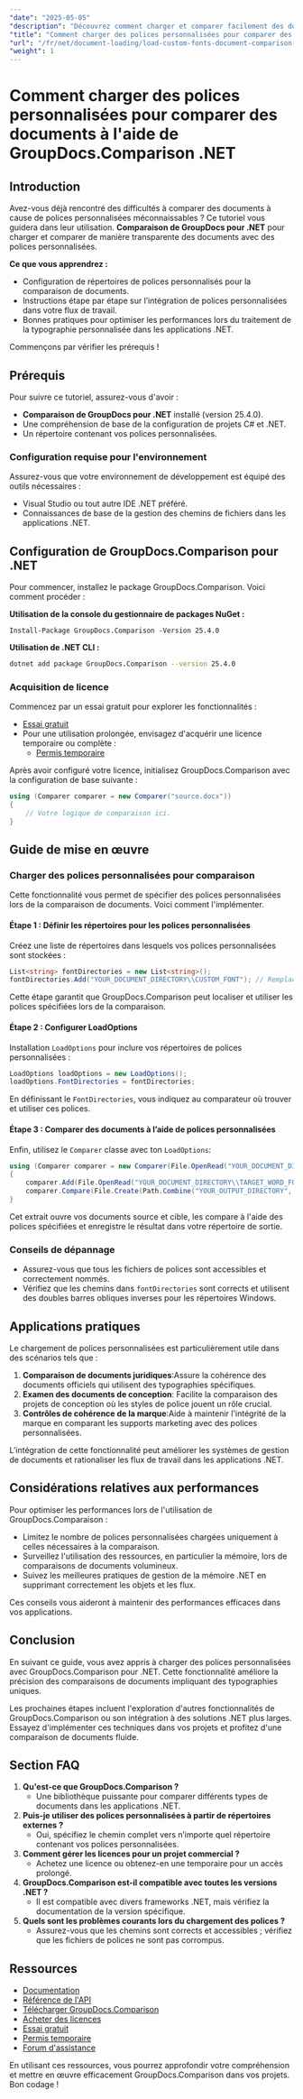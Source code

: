 ```yaml
---
"date": "2025-05-05"
"description": "Découvrez comment charger et comparer facilement des documents avec des polices personnalisées grâce à GroupDocs.Comparison pour .NET. Suivez les instructions étape par étape et les bonnes pratiques."
"title": "Comment charger des polices personnalisées pour comparer des documents à l'aide de GroupDocs.Comparison .NET"
"url": "/fr/net/document-loading/load-custom-fonts-document-comparison-groupdocs-net/"
"weight": 1
---
```


# Comment charger des polices personnalisées pour comparer des documents à l'aide de GroupDocs.Comparison .NET

## Introduction

Avez-vous déjà rencontré des difficultés à comparer des documents à cause de polices personnalisées méconnaissables ? Ce tutoriel vous guidera dans leur utilisation. **Comparaison de GroupDocs pour .NET** pour charger et comparer de manière transparente des documents avec des polices personnalisées. 

**Ce que vous apprendrez :**
- Configuration de répertoires de polices personnalisés pour la comparaison de documents.
- Instructions étape par étape sur l’intégration de polices personnalisées dans votre flux de travail.
- Bonnes pratiques pour optimiser les performances lors du traitement de la typographie personnalisée dans les applications .NET.

Commençons par vérifier les prérequis !

## Prérequis

Pour suivre ce tutoriel, assurez-vous d'avoir :

- **Comparaison de GroupDocs pour .NET** installé (version 25.4.0).
- Une compréhension de base de la configuration de projets C# et .NET.
- Un répertoire contenant vos polices personnalisées.

### Configuration requise pour l'environnement
Assurez-vous que votre environnement de développement est équipé des outils nécessaires :
- Visual Studio ou tout autre IDE .NET préféré.
- Connaissances de base de la gestion des chemins de fichiers dans les applications .NET.

## Configuration de GroupDocs.Comparison pour .NET

Pour commencer, installez le package GroupDocs.Comparison. Voici comment procéder :

**Utilisation de la console du gestionnaire de packages NuGet :**

```shell
Install-Package GroupDocs.Comparison -Version 25.4.0
```

**Utilisation de .NET CLI :**

```bash
dotnet add package GroupDocs.Comparison --version 25.4.0
```

### Acquisition de licence

Commencez par un essai gratuit pour explorer les fonctionnalités :
- [Essai gratuit](https://releases.groupdocs.com/comparison/net/)
- Pour une utilisation prolongée, envisagez d'acquérir une licence temporaire ou complète :
  - [Permis temporaire](https://purchase.groupdocs.com/temporary-license/)

Après avoir configuré votre licence, initialisez GroupDocs.Comparison avec la configuration de base suivante :

```csharp
using (Comparer comparer = new Comparer("source.docx"))
{
    // Votre logique de comparaison ici.
}
```

## Guide de mise en œuvre

### Charger des polices personnalisées pour comparaison

Cette fonctionnalité vous permet de spécifier des polices personnalisées lors de la comparaison de documents. Voici comment l'implémenter.

#### Étape 1 : Définir les répertoires pour les polices personnalisées

Créez une liste de répertoires dans lesquels vos polices personnalisées sont stockées :

```csharp
List<string> fontDirectories = new List<string>();
fontDirectories.Add("YOUR_DOCUMENT_DIRECTORY\\CUSTOM_FONT"); // Remplacez par le chemin de votre répertoire de polices personnalisé.
```

Cette étape garantit que GroupDocs.Comparison peut localiser et utiliser les polices spécifiées lors de la comparaison.

#### Étape 2 : Configurer LoadOptions

Installation `LoadOptions` pour inclure vos répertoires de polices personnalisées :

```csharp
LoadOptions loadOptions = new LoadOptions();
loadOptions.FontDirectories = fontDirectories;
```

En définissant le `FontDirectories`, vous indiquez au comparateur où trouver et utiliser ces polices.

#### Étape 3 : Comparer des documents à l’aide de polices personnalisées

Enfin, utilisez le `Comparer` classe avec ton `LoadOptions`:

```csharp
using (Comparer comparer = new Comparer(File.OpenRead("YOUR_DOCUMENT_DIRECTORY\\SOURCE_WORD_FONT"), loadOptions))
{
    comparer.Add(File.OpenRead("YOUR_DOCUMENT_DIRECTORY\\TARGET_WORD_FONT"));
    comparer.Compare(File.Create(Path.Combine("YOUR_OUTPUT_DIRECTORY", "RESULT_WORD_FONT")));
}
```

Cet extrait ouvre vos documents source et cible, les compare à l'aide des polices spécifiées et enregistre le résultat dans votre répertoire de sortie.

### Conseils de dépannage

- Assurez-vous que tous les fichiers de polices sont accessibles et correctement nommés.
- Vérifiez que les chemins dans `fontDirectories` sont corrects et utilisent des doubles barres obliques inverses pour les répertoires Windows.

## Applications pratiques

Le chargement de polices personnalisées est particulièrement utile dans des scénarios tels que :

1. **Comparaison de documents juridiques**:Assure la cohérence des documents officiels qui utilisent des typographies spécifiques.
2. **Examen des documents de conception**: Facilite la comparaison des projets de conception où les styles de police jouent un rôle crucial.
3. **Contrôles de cohérence de la marque**:Aide à maintenir l'intégrité de la marque en comparant les supports marketing avec des polices personnalisées.

L’intégration de cette fonctionnalité peut améliorer les systèmes de gestion de documents et rationaliser les flux de travail dans les applications .NET.

## Considérations relatives aux performances

Pour optimiser les performances lors de l'utilisation de GroupDocs.Comparaison :
- Limitez le nombre de polices personnalisées chargées uniquement à celles nécessaires à la comparaison.
- Surveillez l'utilisation des ressources, en particulier la mémoire, lors de comparaisons de documents volumineux.
- Suivez les meilleures pratiques de gestion de la mémoire .NET en supprimant correctement les objets et les flux.

Ces conseils vous aideront à maintenir des performances efficaces dans vos applications.

## Conclusion

En suivant ce guide, vous avez appris à charger des polices personnalisées avec GroupDocs.Comparison pour .NET. Cette fonctionnalité améliore la précision des comparaisons de documents impliquant des typographies uniques. 

Les prochaines étapes incluent l'exploration d'autres fonctionnalités de GroupDocs.Comparison ou son intégration à des solutions .NET plus larges. Essayez d'implémenter ces techniques dans vos projets et profitez d'une comparaison de documents fluide.

## Section FAQ

1. **Qu'est-ce que GroupDocs.Comparison ?**
   - Une bibliothèque puissante pour comparer différents types de documents dans les applications .NET.
2. **Puis-je utiliser des polices personnalisées à partir de répertoires externes ?**
   - Oui, spécifiez le chemin complet vers n’importe quel répertoire contenant vos polices personnalisées.
3. **Comment gérer les licences pour un projet commercial ?**
   - Achetez une licence ou obtenez-en une temporaire pour un accès prolongé.
4. **GroupDocs.Comparison est-il compatible avec toutes les versions .NET ?**
   - Il est compatible avec divers frameworks .NET, mais vérifiez la documentation de la version spécifique.
5. **Quels sont les problèmes courants lors du chargement des polices ?**
   - Assurez-vous que les chemins sont corrects et accessibles ; vérifiez que les fichiers de polices ne sont pas corrompus.

## Ressources
- [Documentation](https://docs.groupdocs.com/comparison/net/)
- [Référence de l'API](https://reference.groupdocs.com/comparison/net/)
- [Télécharger GroupDocs.Comparison](https://releases.groupdocs.com/comparison/net/)
- [Acheter des licences](https://purchase.groupdocs.com/buy)
- [Essai gratuit](https://releases.groupdocs.com/comparison/net/)
- [Permis temporaire](https://purchase.groupdocs.com/temporary-license/)
- [Forum d'assistance](https://forum.groupdocs.com/c/comparison/)

En utilisant ces ressources, vous pourrez approfondir votre compréhension et mettre en œuvre efficacement GroupDocs.Comparison dans vos projets. Bon codage !